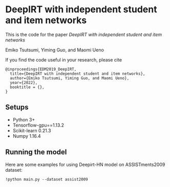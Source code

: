 # DeepIRT with independent student and item networks
This is the code for the paper *DeepIRT with independent student and item networks*

Emiko Tsutsumi, Yiming Guo, and Maomi Ueno

If you find the code useful in your research, please cite
```
@inproceedings{EDM2019_DeepIRT,
  title={DeepIRT with independent student and item networks},
  author={Emiko Tsutsumi, Yiming Guo, and Maomi Ueno},
  year={2022},
  booktitle = {},
}
```
## Setups

- Python 3+
- Tensorflow-gpu==1.13.2
- Scikit-learn 0.21.3
- Numpy 1.16.4

## Running the model
Here are some examples for using Deepirt-HN model on ASSISTments2009 dataset:
```
!python main.py --dataset assist2009
```
